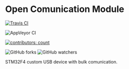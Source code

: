 # Open Comunication Module
[![Travis CI](https://img.shields.io/travis/com/M0nteCarl0/OpenComunicationModule.svg?style=social)](https://travis-ci.com/M0nteCarl0/OpenComunicationModule)

![AppVeyor CI](https://ci.appveyor.com/api/projects/status/github/M0nteCarl0/OpenComunicationModule)

[![contributors: count](https://img.shields.io/badge/contributors-welcome-brightgreen.svg?style=social)](https://github.com/M0nteCarl0/OpenComunicationModule)

![GitHub forks](https://img.shields.io/github/forks/M0nteCarl0/OpenComunicationModule.svg?label=Fork&style=social)
![GitHub watchers](https://img.shields.io/github/watchers/M0nteCarl0/OpenComunicationModule.svg?label=watch&style=social)


STM32F4 custom USB device with bulk comunication.

